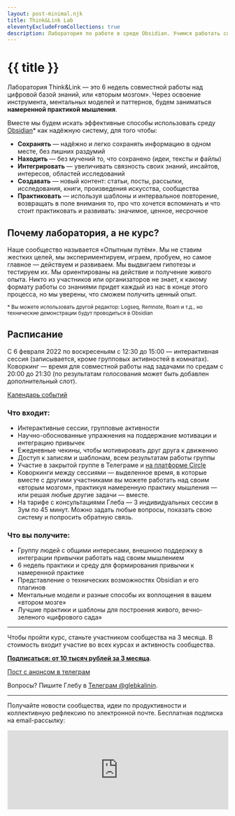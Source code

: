 ```yaml
---
layout: post-minimal.njk
title: Think&Link Lab
eleventyExcludeFromCollections: true
description: Лаборатория по работе в среде Obsidian. Учимся работать со знаниями: Сохранять, Находить, Интегрировать, Создавать, Практиковать
---
```


# {{ title }}

Лаборатория Think&Link — это 6 недель совместной работы над цифровой базой знаний, или «вторым мозгом». Через освоение инструмента, ментальных моделей и паттернов, будем заниматься **намеренной практикой мышления**.

Вместе мы будем искать эффективные способы использовать среду [Obsidian](/obsidian)* как надёжную систему, для того чтобы:

- **Сохранять** — надёжно и легко сохранять информацию в одном месте, без лишних раздумий
- **Находить** — без мучений то, что сохранено (идеи, тексты и файлы)
- **Интегрировать** — увеличивать связность своих знаний, инсайтов, интересов, областей исследований
- **Создавать** — новый контент: статьи, посты, рассылки, исследования, книги, произведения искусства, сообщества
- **Практиковать** — используя шаблоны и интервальное повторение, возвращать в поле внимания то, про что хочется вспоминать и что стоит практиковать и развивать: значимое, ценное, несрочное



## Почему лаборатория, а не курс?

Наше сообщество называется «Опытным путём». Мы не ставим жестких целей, мы экспериментируем, играем, пробуем, но самое главное — действуем и развиваем. Мы выдвигаем гипотезы и тестируем их. Мы ориентированы на действие и получение живого опыта. Никто из участников или организаторов не знает, к какому формату работы со знаниями придет каждый из нас в конце этого процесса, но мы уверены, что сможем получить ценный опыт.

<small>\* Вы можете использовать другой редактор: Logseq, Remnote, Roam и т.д., но технические демонстрации будут проводиться в Obsidian</small>

## Расписание

С 6 февраля 2022 по воскресеньям с 12:30 до 15:00 — интерактивная сессия (записывается, кроме групповых активностей в комнатах).
Коворкинг — время для совместной работы над задачами по средам с 20:00 до 21:30 (по результатам голосования может быть добавлен дополнительный слот).

[Календарь событий](/timeline/)

### Что входит:
- Интерактивные сессии, групповые активности
- Научно-обоснованные упражнения на поддержание мотивации и интеграцию привычек
- Ежедневные чекины, чтобы мотивировать друг друга к движению
- Доступ к записям и шаблонам, всем результатам работы группы
- Участие в закрытой группе в Телеграме и [на платформе Circle](https://community.experiment.ru)
- Коворкинги между сессиями — выделенное время, в которые вместе с другими участниками вы можете работать над своим «вторым мозгом», практикуя намеренную практику мышления — или решая любые другие задачи — вместе.
- На тарифе с консультациями Глеба — 3 индивидуальных сессии в Зум по 45 минут. Можно задать любые вопросы, показать свою систему и попросить обратную связь.

### Что вы получите:

- Группу людей с общими интересами, внешнюю поддержку в интеграции привычки работать над своим мышлением
- 6 недель практики и среду для формирования привычки к намеренной практике
- Представление о технических возможностях Obsidian и его плагинов
- Ментальные модели и разные способы их воплощения в вашем «втором мозге»
- Лучшие практики и шаблоны для построения живого, вечно-зеленого «цифрового сада»


---

Чтобы пройти курс, станьте участником сообщества на 3 месяца. В стоимость входит участие во всех курсах и активность сообщества.

**[Подписаться: от 10 тысяч рублей за 3 месяца](https://paywall.pw/mindfulproductivity)**.

[Пост с анонсом в телеграм](https://t.me/Experimentally/119)

Вопросы? Пишите Глебу в [Телеграм @glebkalinin](https://t.me/glebkalinin).

---

Получайте новости сообщества, идеи по продуктивности и коллективную рефлексию по электронной почте. Бесплатная подписка на email-рассылку:

<iframe src="https://gleb.substack.com/embed" width="100%" height="180" style="border:1px solid #EEE; background:white;" frameborder="0" scrolling="no"></iframe>
